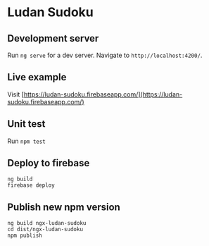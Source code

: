 # Ludan Sudoku

## Development server

Run `ng serve` for a dev server. Navigate to `http://localhost:4200/`.

## Live example

Visit [https://ludan-sudoku.firebaseapp.com/](https://ludan-sudoku.firebaseapp.com/)

## Unit test

Run `npm test`

## Deploy to firebase

```
ng build
firebase deploy
```

## Publish new npm version

```
ng build ngx-ludan-sudoku
cd dist/ngx-ludan-sudoku
npm publish
```
